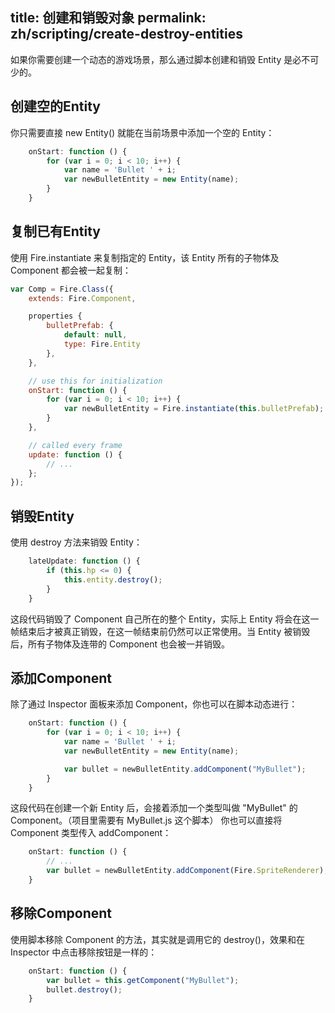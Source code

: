 title: 创建和销毁对象
permalink: zh/scripting/create-destroy-entities
---

如果你需要创建一个动态的游戏场景，那么通过脚本创建和销毁 Entity 是必不可少的。

## 创建空的Entity

你只需要直接 new Entity() 就能在当前场景中添加一个空的 Entity：

```js
    onStart: function () {
        for (var i = 0; i < 10; i++) {
            var name = 'Bullet ' + i;
            var newBulletEntity = new Entity(name);
        }
    }
```

## <a name="instantiate"></a>复制已有Entity

使用 Fire.instantiate 来复制指定的 Entity，该 Entity 所有的子物体及 Component 都会被一起复制：

```js
var Comp = Fire.Class({
    extends: Fire.Component,

    properties {
        bulletPrefab: {
            default: null,
            type: Fire.Entity
        },
    },

    // use this for initialization
    onStart: function () {
        for (var i = 0; i < 10; i++) {
            var newBulletEntity = Fire.instantiate(this.bulletPrefab);
        }
    },

    // called every frame
    update: function () {
        // ...
    };
});
```

## 销毁Entity

使用 destroy 方法来销毁 Entity：

```js
    lateUpdate: function () {
        if (this.hp <= 0) {
            this.entity.destroy();
        }
    }
```

这段代码销毁了 Component 自己所在的整个 Entity，实际上 Entity 将会在这一帧结束后才被真正销毁，在这一帧结束前仍然可以正常使用。当 Entity 被销毁后，所有子物体及连带的 Component 也会被一并销毁。

## 添加Component

除了通过 Inspector 面板来添加 Component，你也可以在脚本动态进行：

```js
    onStart: function () {
        for (var i = 0; i < 10; i++) {
            var name = 'Bullet ' + i;
            var newBulletEntity = new Entity(name);

            var bullet = newBulletEntity.addComponent("MyBullet");
        }
    }
```

这段代码在创建一个新 Entity 后，会接着添加一个类型叫做 "MyBullet" 的 Component。（项目里需要有 MyBullet.js 这个脚本）
你也可以直接将 Component 类型传入 addComponent：

```js
    onStart: function () {
        // ...
        var bullet = newBulletEntity.addComponent(Fire.SpriteRenderer);
    }
```

## 移除Component

使用脚本移除 Component 的方法，其实就是调用它的 destroy()，效果和在 Inspector 中点击移除按钮是一样的：

```js
    onStart: function () {
        var bullet = this.getComponent("MyBullet");
        bullet.destroy();
    }
```





